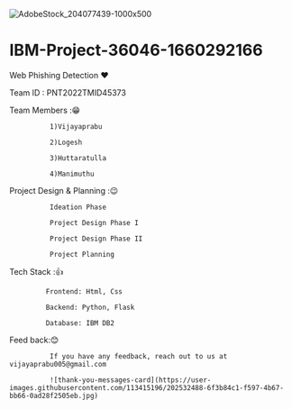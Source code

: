 ![AdobeStock_204077439-1000x500](https://user-images.githubusercontent.com/113415196/202528584-9fec8212-c4db-4ef4-a6b5-5ba98aecb799.jpg)


# IBM-Project-36046-1660292166

Web Phishing Detection ❤️

Team ID : PNT2022TMID45373

Team Members :😁
   
              1)Vijayaprabu
   
              2)Logesh
   
              3)Huttaratulla
   
              4)Manimuthu


Project Design & Planning :😉

              Ideation Phase
              
              Project Design Phase I
              
              Project Design Phase II
              
              Project Planning

Tech Stack :👍
             
             Frontend: Html, Css

             Backend: Python, Flask 

             Database: IBM DB2
             
             
Feed back:😊

              If you have any feedback, reach out to us at vijayaprabu005@gmail.com
              
              ![thank-you-messages-card](https://user-images.githubusercontent.com/113415196/202532488-6f3b84c1-f597-4b67-bb66-0ad28f2505eb.jpg)


